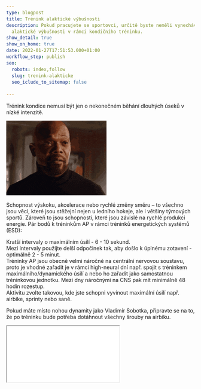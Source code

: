 ```yaml
---
type: blogpost
title: Trénink alaktické výbušnosti
description: Pokud pracujete se sportovci, určitě byste neměli vynechávat trénink
  alaktické výbušnosti v rámci kondičního tréninku.
show_detail: true
show_on_home: true
date: 2022-01-27T17:51:53.000+01:00
workflow_step: publish
seo:
  robots: index,follow
  slug: trenink-alakticke
  seo_iclude_to_sitemap: false

---
```

Trénink kondice nemusí být jen o nekonečném běhání dlouhých úseků v nízké intenzitě.

![](/assets/uploads/aaaaaaaa.gif)

Schopnost výskoku, akcelerace nebo rychlé změny směru – to všechno jsou věci, které jsou stěžejní nejen u ledního hokeje, ale i většiny týmových sportů. Zároveň to jsou schopnosti, které jsou závislé na rychlé produkci energie. Pár bodů k tréninkům AP v rámci tréninků energetických systémů (ESD):

Kratší intervaly o maximálním úsilí - 6 - 10 sekund.  
Mezi intervaly použijte delší odpočinek tak, aby došlo k úplnému zotavení - optimálně 2 - 5 minut.  
Tréninky AP jsou obecně velmi náročné na centrální nervovou soustavu, proto je vhodné zařadit je v rámci high-neural dní např. spojit s tréninkem maximálního/dynamického úsilí a nebo ho zařadit jako samostatnou tréninkovou jednotku. Mezi dny náročnými na CNS pak mít minimálně 48 hodin rozestup.  
Aktivitu zvolte takovou, kde jste schopni vyvinout maximální úsilí např. airbike, sprinty nebo saně.

Pokud máte místo nohou dynamity jako Vladimír Sobotka, připravte se na to, že po tréninku bude potřeba dotáhnout všechny šrouby na airbiku.

<div class="embed-responsive embed-responsive-16by9">

<iframe class="embed-responsive-item" src="[https://youtu.be/qrOOn0HY6E0](https://youtu.be/qrOOn0HY6E0 "https://youtu.be/qrOOn0HY6E0")" allowfullscreen></iframe>

</div>